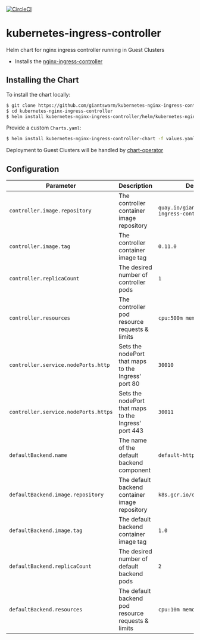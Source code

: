 [![CircleCI](https://circleci.com/gh/giantswarm/kubernetes-nginx-ingress-controller.svg?style=svg&circle-token=beb2d4248f0f227ce6618f71b2c35e841b903c04)](https://circleci.com/gh/giantswarm/kubernetes-nginx-ingress-controller)

# kubernetes-ingress-controller
Helm chart for nginx ingress controller running in Guest Clusters


* Installs the [nginx-ingress-controller](https://github.com/nginxinc/kubernetes-ingress)

## Installing the Chart

To install the chart locally:

```bash
$ git clone https://github.com/giantswarm/kubernetes-nginx-ingress-controller.git
$ cd kubernetes-nginx-ingress-controller
$ helm install kubernetes-nginx-ingress-controller/helm/kubernetes-nginx-ingress-controller-chart
```

Provide a custom `Charts.yaml`:

```bash
$ helm install kubernetes-nginx-ingress-controller-chart -f values.yaml
```

Deployment to Guest Clusters will be handled by [chart-operator](https://github.com/giantswarm/chart-operator)

## Configuration

| Parameter                            | Description                                          | Default                                       |
|--------------------------------------|------------------------------------------------------|-----------------------------------------------|
| `controller.image.repository`        | The controller container image repository            | `quay.io/giantswarm/nginx-ingress-controller` |
| `controller.image.tag`               | The controller container image tag                   | `0.11.0`                                      |
| `controller.replicaCount`            | The desired number of controller pods                | `1`                                           |
| `controller.resources`               | The controller pod resource requests & limits        | `cpu:500m memory:350Mi`                       |
| `controller.service.nodePorts.http`  | Sets the nodePort that maps to the Ingress' port 80  | `30010`                                       |
| `controller.service.nodePorts.https` | Sets the nodePort that maps to the Ingress' port 443 | `30011`                                       |
| `defaultBackend.name`                | The name of the default backend component            | `default-http-backend`                        |
| `defaultBackend.image.repository`    | The default backend container image repository       | `k8s.gcr.io/defaultbackend`                   |
| `defaultBackend.image.tag`           | The default backend container image tag              | `1.0`                                         |
| `defaultBackend.replicaCount`        | The desired number of default backend pods           | `2`                                           |
| `defaultBackend.resources`           | The default backend pod resource requests & limits   | `cpu:10m memory:20Mi`                         |
